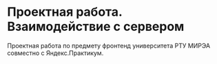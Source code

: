 # Проектная работа. Взаимодействие с сервером

Проектная работа по предмету фронтенд университета РТУ МИРЭА совместно с Яндекс.Практикум.
